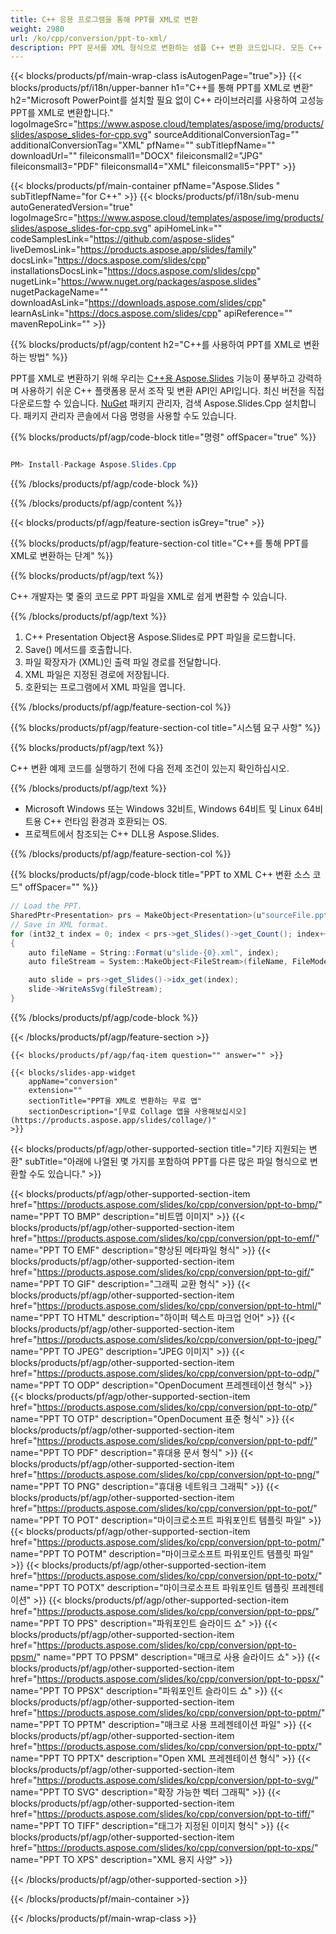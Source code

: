 ```yaml
---
title: C++ 응용 프로그램을 통해 PPT를 XML로 변환
weight: 2980
url: /ko/cpp/conversion/ppt-to-xml/ 
description: PPT 문서를 XML 형식으로 변환하는 샘플 C++ 변환 코드입니다. 모든 C++ 응용 프로그램 내에서 일괄 PPT에서 XML로 변환하는 예제 코드를 사용합니다.
---
```


{{< blocks/products/pf/main-wrap-class isAutogenPage="true">}}
{{< blocks/products/pf/i18n/upper-banner h1="C++를 통해 PPT를 XML로 변환" h2="Microsoft PowerPoint를 설치할 필요 없이 C++ 라이브러리를 사용하여 고성능 PPT를 XML로 변환합니다." logoImageSrc="https://www.aspose.cloud/templates/aspose/img/products/slides/aspose_slides-for-cpp.svg" sourceAdditionalConversionTag="" additionalConversionTag="XML" pfName="" subTitlepfName="" downloadUrl="" fileiconsmall1="DOCX" fileiconsmall2="JPG" fileiconsmall3="PDF" fileiconsmall4="XML" fileiconsmall5="PPT" >}}

{{< blocks/products/pf/main-container pfName="Aspose.Slides " subTitlepfName="for C++" >}}
{{< blocks/products/pf/i18n/sub-menu autoGeneratedVersion="true" logoImageSrc="https://www.aspose.cloud/templates/aspose/img/products/slides/aspose_slides-for-cpp.svg" apiHomeLink="" codeSamplesLink="https://github.com/aspose-slides" liveDemosLink="https://products.aspose.app/slides/family" docsLink="https://docs.aspose.com/slides/cpp" installationsDocsLink="https://docs.aspose.com/slides/cpp" nugetLink="https://www.nuget.org/packages/aspose.slides" nugetPackageName="" downloadAsLink="https://downloads.aspose.com/slides/cpp" learnAsLink="https://docs.aspose.com/slides/cpp" apiReference="" mavenRepoLink="" >}}

{{% blocks/products/pf/agp/content h2="C++를 사용하여 PPT를 XML로 변환하는 방법" %}}

 PPT를 XML로 변환하기 위해 우리는
 [C++용 Aspose.Slides](https://products.aspose.com/slides/ko/cpp/)
 기능이 풍부하고 강력하며 사용하기 쉬운 C++ 플랫폼용 문서 조작 및 변환 API인 API입니다. 최신 버전을 직접 다운로드할 수 있습니다.
 [NuGet](https://www.nuget.org/packages/aspose.slides)
 패키지 관리자, 검색
 Aspose.Slides.Cpp
 설치합니다. 패키지 관리자 콘솔에서 다음 명령을 사용할 수도 있습니다.

{{% blocks/products/pf/agp/code-block title="명령" offSpacer="true" %}}

```cs

PM> Install-Package Aspose.Slides.Cpp

```

{{% /blocks/products/pf/agp/code-block %}}

{{% /blocks/products/pf/agp/content %}}

{{< blocks/products/pf/agp/feature-section isGrey="true" >}}

{{% blocks/products/pf/agp/feature-section-col title="C++를 통해 PPT를 XML로 변환하는 단계" %}}

{{% blocks/products/pf/agp/text %}}

 C++ 개발자는 몇 줄의 코드로 PPT 파일을 XML로 쉽게 변환할 수 있습니다.

{{% /blocks/products/pf/agp/text %}}

1. C++ Presentation Object용 Aspose.Slides로 PPT 파일을 로드합니다.
1. Save() 메서드를 호출합니다.
1. 파일 확장자가 (XML)인 출력 파일 경로를 전달합니다.
1. XML 파일은 지정된 경로에 저장됩니다.
1. 호환되는 프로그램에서 XML 파일을 엽니다.

{{% /blocks/products/pf/agp/feature-section-col %}}

{{% blocks/products/pf/agp/feature-section-col title="시스템 요구 사항" %}}

{{% blocks/products/pf/agp/text %}}

 C++ 변환 예제 코드를 실행하기 전에 다음 전제 조건이 있는지 확인하십시오.

{{% /blocks/products/pf/agp/text %}}

- Microsoft Windows 또는 Windows 32비트, Windows 64비트 및 Linux 64비트용 C++ 런타임 환경과 호환되는 OS.
- 프로젝트에서 참조되는 C++ DLL용 Aspose.Slides.

{{% /blocks/products/pf/agp/feature-section-col %}}

{{% blocks/products/pf/agp/code-block title="PPT to XML C++ 변환 소스 코드" offSpacer="" %}}

```cs
// Load the PPT.
SharedPtr<Presentation> prs = MakeObject<Presentation>(u"sourceFile.ppt");
// Save in XML format.
for (int32_t index = 0; index < prs->get_Slides()->get_Count(); index++)
{
    auto fileName = String::Format(u"slide-{0}.xml", index);
    auto fileStream = System::MakeObject<FileStream>(fileName, FileMode::Create, FileAccess::Write);

    auto slide = prs->get_Slides()->idx_get(index);
    slide->WriteAsSvg(fileStream);
}

```

{{% /blocks/products/pf/agp/code-block %}}

{{< /blocks/products/pf/agp/feature-section >}}

    {{< blocks/products/pf/agp/faq-item question="" answer="" >}}
 

<!-- aboutfile Starts -->

<!-- aboutfile Ends -->

    {{< blocks/slides-app-widget 
        appName="conversion"
        extension=""
        sectionTitle="PPT을 XML로 변환하는 무료 앱" 
        sectionDescription="[무료 Collage 앱을 사용해보십시오](https://products.aspose.app/slides/collage/)" 
    >}}
    
{{< blocks/products/pf/agp/other-supported-section title="기타 지원되는 변환" subTitle="아래에 나열된 몇 가지를 포함하여 PPT를 다른 많은 파일 형식으로 변환할 수도 있습니다." >}}

{{< blocks/products/pf/agp/other-supported-section-item href="https://products.aspose.com/slides/ko/cpp/conversion/ppt-to-bmp/" name="PPT TO BMP" description="비트맵 이미지" >}}
{{< blocks/products/pf/agp/other-supported-section-item href="https://products.aspose.com/slides/ko/cpp/conversion/ppt-to-emf/" name="PPT TO EMF" description="향상된 메타파일 형식" >}}
{{< blocks/products/pf/agp/other-supported-section-item href="https://products.aspose.com/slides/ko/cpp/conversion/ppt-to-gif/" name="PPT TO GIF" description="그래픽 교환 형식" >}}
{{< blocks/products/pf/agp/other-supported-section-item href="https://products.aspose.com/slides/ko/cpp/conversion/ppt-to-html/" name="PPT TO HTML" description="하이퍼 텍스트 마크업 언어" >}}
{{< blocks/products/pf/agp/other-supported-section-item href="https://products.aspose.com/slides/ko/cpp/conversion/ppt-to-jpeg/" name="PPT TO JPEG" description="JPEG 이미지" >}}
{{< blocks/products/pf/agp/other-supported-section-item href="https://products.aspose.com/slides/ko/cpp/conversion/ppt-to-odp/" name="PPT TO ODP" description="OpenDocument 프레젠테이션 형식" >}}
{{< blocks/products/pf/agp/other-supported-section-item href="https://products.aspose.com/slides/ko/cpp/conversion/ppt-to-otp/" name="PPT TO OTP" description="OpenDocument 표준 형식" >}}
{{< blocks/products/pf/agp/other-supported-section-item href="https://products.aspose.com/slides/ko/cpp/conversion/ppt-to-pdf/" name="PPT TO PDF" description="휴대용 문서 형식" >}}
{{< blocks/products/pf/agp/other-supported-section-item href="https://products.aspose.com/slides/ko/cpp/conversion/ppt-to-png/" name="PPT TO PNG" description="휴대용 네트워크 그래픽" >}}
{{< blocks/products/pf/agp/other-supported-section-item href="https://products.aspose.com/slides/ko/cpp/conversion/ppt-to-pot/" name="PPT TO POT" description="마이크로소프트 파워포인트 템플릿 파일" >}}
{{< blocks/products/pf/agp/other-supported-section-item href="https://products.aspose.com/slides/ko/cpp/conversion/ppt-to-potm/" name="PPT TO POTM" description="마이크로소프트 파워포인트 템플릿 파일" >}}
{{< blocks/products/pf/agp/other-supported-section-item href="https://products.aspose.com/slides/ko/cpp/conversion/ppt-to-potx/" name="PPT TO POTX" description="마이크로소프트 파워포인트 템플릿 프레젠테이션" >}}
{{< blocks/products/pf/agp/other-supported-section-item href="https://products.aspose.com/slides/ko/cpp/conversion/ppt-to-pps/" name="PPT TO PPS" description="파워포인트 슬라이드 쇼" >}}
{{< blocks/products/pf/agp/other-supported-section-item href="https://products.aspose.com/slides/ko/cpp/conversion/ppt-to-ppsm/" name="PPT TO PPSM" description="매크로 사용 슬라이드 쇼" >}}
{{< blocks/products/pf/agp/other-supported-section-item href="https://products.aspose.com/slides/ko/cpp/conversion/ppt-to-ppsx/" name="PPT TO PPSX" description="파워포인트 슬라이드 쇼" >}}
{{< blocks/products/pf/agp/other-supported-section-item href="https://products.aspose.com/slides/ko/cpp/conversion/ppt-to-pptm/" name="PPT TO PPTM" description="매크로 사용 프레젠테이션 파일" >}}
{{< blocks/products/pf/agp/other-supported-section-item href="https://products.aspose.com/slides/ko/cpp/conversion/ppt-to-pptx/" name="PPT TO PPTX" description="Open XML 프레젠테이션 형식" >}}
{{< blocks/products/pf/agp/other-supported-section-item href="https://products.aspose.com/slides/ko/cpp/conversion/ppt-to-svg/" name="PPT TO SVG" description="확장 가능한 벡터 그래픽" >}}
{{< blocks/products/pf/agp/other-supported-section-item href="https://products.aspose.com/slides/ko/cpp/conversion/ppt-to-tiff/" name="PPT TO TIFF" description="태그가 지정된 이미지 형식" >}}
{{< blocks/products/pf/agp/other-supported-section-item href="https://products.aspose.com/slides/ko/cpp/conversion/ppt-to-xps/" name="PPT TO XPS" description="XML 용지 사양" >}}

{{< /blocks/products/pf/agp/other-supported-section >}}

{{< /blocks/products/pf/main-container >}}
    
{{< /blocks/products/pf/main-wrap-class >}}